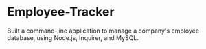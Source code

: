 # Employee-Tracker
Built a command-line application to manage a company's employee database, using Node.js, Inquirer, and MySQL.
